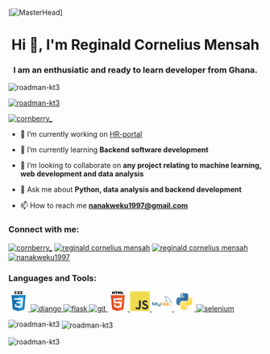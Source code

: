 [![MasterHead](https://cdn.dribbble.com/users/50886/screenshots/2710024/coding.gif)]
<h1 align="center">Hi 👋, I'm Reginald Cornelius Mensah</h1>
<h3 align="center">I am an enthusiatic and ready to learn developer from Ghana.</h3>

<p align="left"> <img src="https://komarev.com/ghpvc/?username=roadman-kt3&label=Profile%20views&color=0e75b6&style=flat" alt="roadman-kt3" /> </p>

<p align="left"> <a href="https://github.com/ryo-ma/github-profile-trophy"><img src="https://github-profile-trophy.vercel.app/?username=roadman-kt3" alt="roadman-kt3" /></a> </p>

<p align="left"> <a href="https://twitter.com/cornberry_" target="blank"><img src="https://img.shields.io/twitter/follow/cornberry_?logo=twitter&style=for-the-badge" alt="cornberry_" /></a> </p>

- 🔭 I’m currently working on [HR-portal](https://github.com/roadman-KT3/HR-portal)

- 🌱 I’m currently learning **Backend software development**

- 👯 I’m looking to collaborate on **any project relating to machine learning, web development and data analysis**

- 💬 Ask me about **Python, data analysis and backend development**

- 📫 How to reach me **nanakweku1997@gmail.com**

<h3 align="left">Connect with me:</h3>
<p align="left">
<a href="https://twitter.com/cornberry_" target="blank"><img align="center" src="https://raw.githubusercontent.com/rahuldkjain/github-profile-readme-generator/master/src/images/icons/Social/twitter.svg" alt="cornberry_" height="30" width="40" /></a>
<a href="https://linkedin.com/in/reginald cornelius mensah" target="blank"><img align="center" src="https://raw.githubusercontent.com/rahuldkjain/github-profile-readme-generator/master/src/images/icons/Social/linked-in-alt.svg" alt="reginald cornelius mensah" height="30" width="40" /></a>
<a href="https://fb.com/reginald cornelius mensah" target="blank"><img align="center" src="https://raw.githubusercontent.com/rahuldkjain/github-profile-readme-generator/master/src/images/icons/Social/facebook.svg" alt="reginald cornelius mensah" height="30" width="40" /></a>
<a href="https://www.hackerrank.com/nanakweku1997" target="blank"><img align="center" src="https://raw.githubusercontent.com/rahuldkjain/github-profile-readme-generator/master/src/images/icons/Social/hackerrank.svg" alt="nanakweku1997" height="30" width="40" /></a>
</p>

<h3 align="left">Languages and Tools:</h3>
<p align="left"> <a href="https://www.w3schools.com/css/" target="_blank" rel="noreferrer"> <img src="https://raw.githubusercontent.com/devicons/devicon/master/icons/css3/css3-original-wordmark.svg" alt="css3" width="40" height="40"/> </a> <a href="https://www.djangoproject.com/" target="_blank" rel="noreferrer"> <img src="https://cdn.worldvectorlogo.com/logos/django.svg" alt="django" width="40" height="40"/> </a> <a href="https://flask.palletsprojects.com/" target="_blank" rel="noreferrer"> <img src="https://www.vectorlogo.zone/logos/pocoo_flask/pocoo_flask-icon.svg" alt="flask" width="40" height="40"/> </a> <a href="https://git-scm.com/" target="_blank" rel="noreferrer"> <img src="https://www.vectorlogo.zone/logos/git-scm/git-scm-icon.svg" alt="git" width="40" height="40"/> </a> <a href="https://www.w3.org/html/" target="_blank" rel="noreferrer"> <img src="https://raw.githubusercontent.com/devicons/devicon/master/icons/html5/html5-original-wordmark.svg" alt="html5" width="40" height="40"/> </a> <a href="https://developer.mozilla.org/en-US/docs/Web/JavaScript" target="_blank" rel="noreferrer"> <img src="https://raw.githubusercontent.com/devicons/devicon/master/icons/javascript/javascript-original.svg" alt="javascript" width="40" height="40"/> </a> <a href="https://www.mysql.com/" target="_blank" rel="noreferrer"> <img src="https://raw.githubusercontent.com/devicons/devicon/master/icons/mysql/mysql-original-wordmark.svg" alt="mysql" width="40" height="40"/> </a> <a href="https://www.python.org" target="_blank" rel="noreferrer"> <img src="https://raw.githubusercontent.com/devicons/devicon/master/icons/python/python-original.svg" alt="python" width="40" height="40"/> </a> <a href="https://www.selenium.dev" target="_blank" rel="noreferrer"> <img src="https://raw.githubusercontent.com/detain/svg-logos/780f25886640cef088af994181646db2f6b1a3f8/svg/selenium-logo.svg" alt="selenium" width="40" height="40"/> </a> </p>

<p><img align="left" src="https://github-readme-stats.vercel.app/api/top-langs?username=roadman-kt3&show_icons=true&locale=en&layout=compact" alt="roadman-kt3" /></p>

<p>&nbsp;<img align="center" src="https://github-readme-stats.vercel.app/api?username=roadman-kt3&show_icons=true&locale=en" alt="roadman-kt3" /></p>

<p><img align="center" src="https://github-readme-streak-stats.herokuapp.com/?user=roadman-kt3&" alt="roadman-kt3" /></p>
